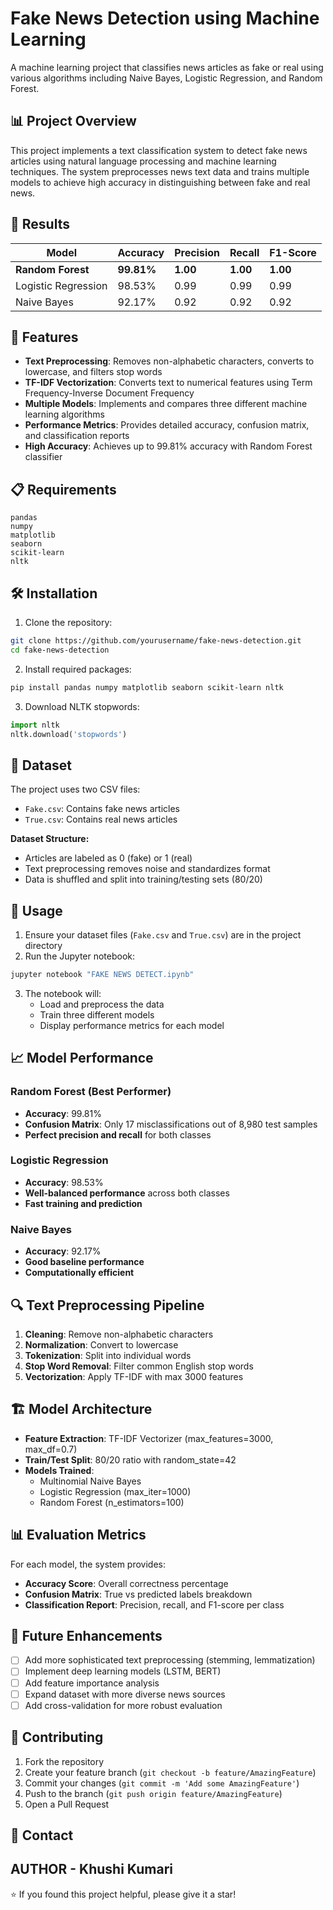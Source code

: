 # Fake News Detection using Machine Learning

A machine learning project that classifies news articles as fake or real using various algorithms including Naive Bayes, Logistic Regression, and Random Forest.

## 📊 Project Overview

This project implements a text classification system to detect fake news articles using natural language processing and machine learning techniques. The system preprocesses news text data and trains multiple models to achieve high accuracy in distinguishing between fake and real news.

## 🎯 Results

| Model | Accuracy | Precision | Recall | F1-Score |
|-------|----------|-----------|---------|----------|
| **Random Forest** | **99.81%** | **1.00** | **1.00** | **1.00** |
| Logistic Regression | 98.53% | 0.99 | 0.99 | 0.99 |
| Naive Bayes | 92.17% | 0.92 | 0.92 | 0.92 |

## 🚀 Features

- **Text Preprocessing**: Removes non-alphabetic characters, converts to lowercase, and filters stop words
- **TF-IDF Vectorization**: Converts text to numerical features using Term Frequency-Inverse Document Frequency
- **Multiple Models**: Implements and compares three different machine learning algorithms
- **Performance Metrics**: Provides detailed accuracy, confusion matrix, and classification reports
- **High Accuracy**: Achieves up to 99.81% accuracy with Random Forest classifier

## 📋 Requirements

```
pandas
numpy
matplotlib
seaborn
scikit-learn
nltk
```

## 🛠️ Installation

1. Clone the repository:
```bash
git clone https://github.com/yourusername/fake-news-detection.git
cd fake-news-detection
```

2. Install required packages:
```bash
pip install pandas numpy matplotlib seaborn scikit-learn nltk
```

3. Download NLTK stopwords:
```python
import nltk
nltk.download('stopwords')
```

## 📁 Dataset

The project uses two CSV files:
- `Fake.csv`: Contains fake news articles
- `True.csv`: Contains real news articles

**Dataset Structure:**
- Articles are labeled as 0 (fake) or 1 (real)
- Text preprocessing removes noise and standardizes format
- Data is shuffled and split into training/testing sets (80/20)

## 🔧 Usage

1. Ensure your dataset files (`Fake.csv` and `True.csv`) are in the project directory
2. Run the Jupyter notebook:
```bash
jupyter notebook "FAKE NEWS DETECT.ipynb"
```

3. The notebook will:
   - Load and preprocess the data
   - Train three different models
   - Display performance metrics for each model

## 📈 Model Performance

### Random Forest (Best Performer)
- **Accuracy**: 99.81%
- **Confusion Matrix**: Only 17 misclassifications out of 8,980 test samples
- **Perfect precision and recall** for both classes

### Logistic Regression
- **Accuracy**: 98.53%
- **Well-balanced performance** across both classes
- **Fast training and prediction**

### Naive Bayes
- **Accuracy**: 92.17%
- **Good baseline performance**
- **Computationally efficient**

## 🔍 Text Preprocessing Pipeline

1. **Cleaning**: Remove non-alphabetic characters
2. **Normalization**: Convert to lowercase
3. **Tokenization**: Split into individual words
4. **Stop Word Removal**: Filter common English stop words
5. **Vectorization**: Apply TF-IDF with max 3000 features

## 🏗️ Model Architecture

- **Feature Extraction**: TF-IDF Vectorizer (max_features=3000, max_df=0.7)
- **Train/Test Split**: 80/20 ratio with random_state=42
- **Models Trained**:
  - Multinomial Naive Bayes
  - Logistic Regression (max_iter=1000)
  - Random Forest (n_estimators=100)

## 📊 Evaluation Metrics

For each model, the system provides:
- **Accuracy Score**: Overall correctness percentage
- **Confusion Matrix**: True vs predicted labels breakdown
- **Classification Report**: Precision, recall, and F1-score per class

## 🔮 Future Enhancements

- [ ] Add more sophisticated text preprocessing (stemming, lemmatization)
- [ ] Implement deep learning models (LSTM, BERT)
- [ ] Add feature importance analysis
- [ ] Expand dataset with more diverse news sources
- [ ] Add cross-validation for more robust evaluation

## 🤝 Contributing

1. Fork the repository
2. Create your feature branch (`git checkout -b feature/AmazingFeature`)
3. Commit your changes (`git commit -m 'Add some AmazingFeature'`)
4. Push to the branch (`git push origin feature/AmazingFeature`)
5. Open a Pull Request

## 📧 Contact
AUTHOR - Khushi Kumari
---

⭐ If you found this project helpful, please give it a star!
